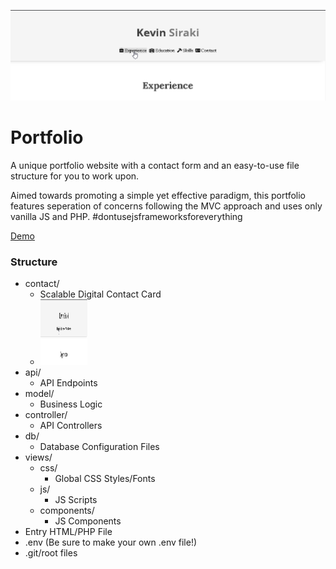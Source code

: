 <img src = "views/screenshot.png"> </img>
# Portfolio
<p>A unique portfolio website with a contact form and an easy-to-use file structure for you to work upon.</p>
<p>
	Aimed towards promoting a simple yet effective paradigm, this portfolio features seperation of 
	concerns following the MVC approach and uses only vanilla JS and PHP. #dontusejsframeworksforeverything
</p>
<p><a href="https://www.kevinsiraki.com/"> Demo</a><p>
<h3>Structure</h3>
<ul>
  <li>contact/
   <ul>
    <li>Scalable Digital Contact Card</li>
	<li><img src = "views/screenshot.png" width="75" height="105"> </img></li>
   </ul>
  </li>
  <li>api/
    <ul>
      <li>API Endpoints</li>
    </ul>
  </li>
  <li>model/
    <ul>
      <li>Business Logic</li>
    </ul>
  </li>
  <li>controller/
    <ul>
      <li>API Controllers</li>
    </ul>
  </li>
  <li>db/
    <ul>
      <li>Database Configuration Files</li>
    </ul>
  </li>
  <li>views/
    <ul>
      <li>css/
        <ul>
          <li>Global CSS Styles/Fonts</li>
        </ul>
      </li>
      <li>js/
        <ul>
          <li>JS Scripts</li>
        </ul>
      </li>
	  <li>components/
        <ul>
          <li>JS Components</li>
        </ul>
      </li>
    </ul>
  </li>
  <li>Entry HTML/PHP File</li>
  <li>.env (Be sure to make your own .env file!)</li>
  <li>.git/root files</li>
</ul>
